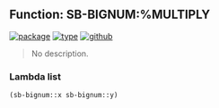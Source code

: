 ## Function: SB-BIGNUM:%MULTIPLY
[![package](https://img.shields.io/badge/Package-SB--BIGNUM-5f9ea0.svg?style=social&colorA=999999)](../) [![type](https://img.shields.io/badge/Type-Function-5f9ea0.svg?style=social&colorA=999999)](../#function) [![github](https://img.shields.io/badge/GitHub-View_the_source-5f9ea0.svg?style=social&colorA=999999&logo=github)](https://github.com/sbcl/sbcl/blob/master/src/code/bignum.lisp/) 

> No description.

### Lambda list
```cl
(sb-bignum::x sb-bignum::y)
```
